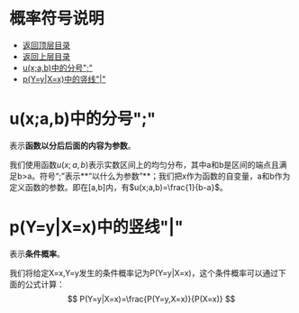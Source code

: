 # 概率符号说明

* [返回顶层目录](../../README.md#目录)
* [返回上层目录](statistics-and-information-theory.md)
* [u(x;a,b)中的分号";"](#u(x;a,b)中的分号";")
* [p(Y=y|X=x)中的竖线"|"](#p(Y=y|X=x)中的竖线"|")



# u(x;a,b)中的分号";"

表示**函数以分后后面的内容为参数**。

我们使用函数$u(x;a,b)$表示实数区间上的均匀分布，其中a和b是区间的端点且满足b>a。符号“;”表示**“以什么为参数”**；我们把x作为函数的自变量，a和b作为定义函数的参数。即在[a,b]内，有$u(x;a,b)=\frac{1}{b-a}$。



# p(Y=y|X=x)中的竖线"|"

表示**条件概率**。

我们将给定X=x,Y=y发生的条件概率记为P(Y=y|X=x)，这个条件概率可以通过下面的公式计算：
$$
P(Y=y|X=x)=\frac{P(Y=y,X=x)}{P(X=x)}
$$
